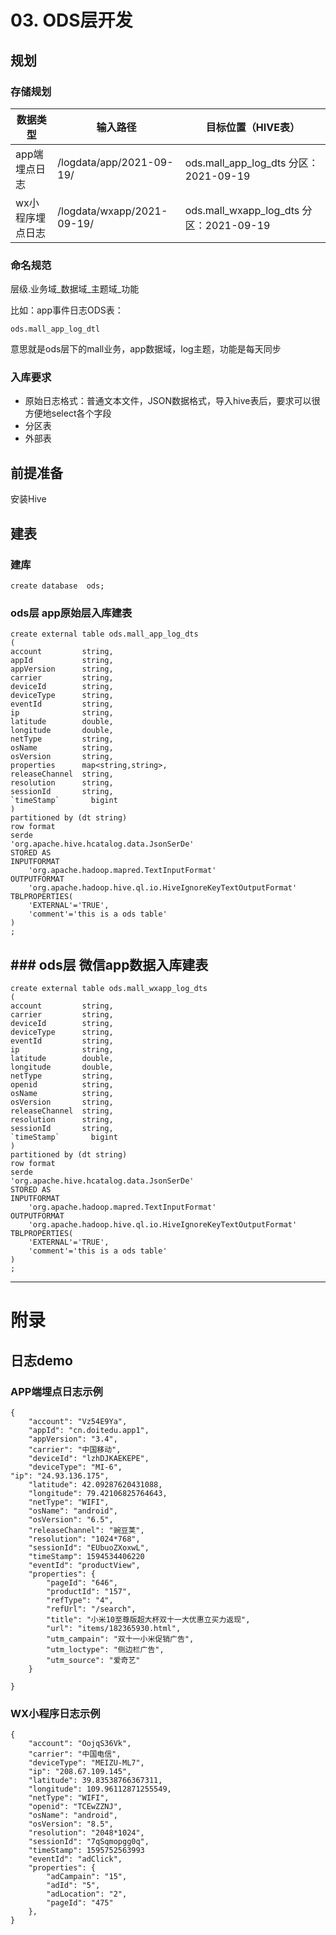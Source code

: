 # 03. ODS层开发

## 规划

### 存储规划

|  数据类型   | 输入路径  |目标位置（HIVE表）  |
|  ----  | ----  | ----  |
| app端埋点日志  | /logdata/app/2021-09-19/| ods.mall_app_log_dts    分区：2021-09-19 |
| wx小程序埋点日志  | /logdata/wxapp/2021-09-19/ | ods.mall_wxapp_log_dts  分区：2021-09-19 |

### 命名规范

层级.业务域_数据域_主题域_功能

比如：app事件日志ODS表：  

	ods.mall_app_log_dtl 

意思就是ods层下的mall业务，app数据域，log主题，功能是每天同步

### 入库要求

* 原始日志格式：普通文本文件，JSON数据格式，导入hive表后，要求可以很方便地select各个字段
* 分区表
* 外部表

## 前提准备

安装Hive

## 建表

### 建库

	create database  ods;

###  ods层 app原始层入库建表

	create external table ods.mall_app_log_dts
	(
	account         string,           
	appId           string,           
	appVersion      string,           
	carrier         string,           
	deviceId        string,           
	deviceType      string,           
	eventId         string,           
	ip              string,           
	latitude        double,           
	longitude       double,           
	netType         string,           
	osName          string,           
	osVersion       string,           
	properties      map<string,string>,                            
	releaseChannel  string,           
	resolution      string,           
	sessionId       string,           
	`timeStamp`       bigint  
	)   
	partitioned by (dt string)
	row format 
	serde 
	'org.apache.hive.hcatalog.data.JsonSerDe' 
	STORED AS 
	INPUTFORMAT 
	    'org.apache.hadoop.mapred.TextInputFormat'
	OUTPUTFORMAT 
	    'org.apache.hadoop.hive.ql.io.HiveIgnoreKeyTextOutputFormat'
	TBLPROPERTIES(
	    'EXTERNAL'='TRUE',
	    'comment'='this is a ods table'
	)
	;   


## ###  ods层 微信app数据入库建表

	create external table ods.mall_wxapp_log_dts
	(
	account         string,                        
	carrier         string,           
	deviceId        string,           
	deviceType      string,           
	eventId         string,           
	ip              string,           
	latitude        double,           
	longitude       double,           
	netType         string,
	openid          string,
	osName          string,           
	osVersion       string,                                    
	releaseChannel  string,           
	resolution      string,           
	sessionId       string,           
	`timeStamp`       bigint  
	)   
	partitioned by (dt string)
	row format 
	serde 
	'org.apache.hive.hcatalog.data.JsonSerDe' 
	STORED AS 
	INPUTFORMAT 
	    'org.apache.hadoop.mapred.TextInputFormat'
	OUTPUTFORMAT 
	    'org.apache.hadoop.hive.ql.io.HiveIgnoreKeyTextOutputFormat'
	TBLPROPERTIES(
	    'EXTERNAL'='TRUE',
	    'comment'='this is a ods table'
	)
	; 


---
# 附录



## 日志demo

### APP端埋点日志示例

	{
		"account": "Vz54E9Ya",
		"appId": "cn.doitedu.app1",
		"appVersion": "3.4",
		"carrier": "中国移动",
		"deviceId": "lzhDJKAEKEPE",
		"deviceType": "MI-6",
	"ip": "24.93.136.175",
		"latitude": 42.09287620431088,
		"longitude": 79.42106825764643,
		"netType": "WIFI",
		"osName": "android",
		"osVersion": "6.5",
		"releaseChannel": "豌豆荚",
		"resolution": "1024*768",
		"sessionId": "EUbuoZXoxwL",
		"timeStamp": 1594534406220
		"eventId": "productView",
		"properties": {
			"pageId": "646",
			"productId": "157",
			"refType": "4",
			"refUrl": "/search",
			"title": "小米10至尊版超大杯双十一大优惠立买力返现",
			"url": "items/182365930.html",
			"utm_campain": "双十一小米促销广告",
			"utm_loctype": "侧边栏广告",
			"utm_source": "爱奇艺"
		}
		
	}



### WX小程序日志示例

	{
		"account": "OojqS36Vk",
		"carrier": "中国电信",
		"deviceType": "MEIZU-ML7",
		"ip": "208.67.109.145",
		"latitude": 39.83538766367311,
		"longitude": 109.96112871255549,
		"netType": "WIFI",
		"openid": "TCEwZZNJ",
		"osName": "android",
		"osVersion": "8.5",
		"resolution": "2048*1024",
		"sessionId": "7qSqmopgg0q",
		"timeStamp": 1595752563993
		"eventId": "adClick",
		"properties": {
			"adCampain": "15",
			"adId": "5",
			"adLocation": "2",
			"pageId": "475"
		},
	}


